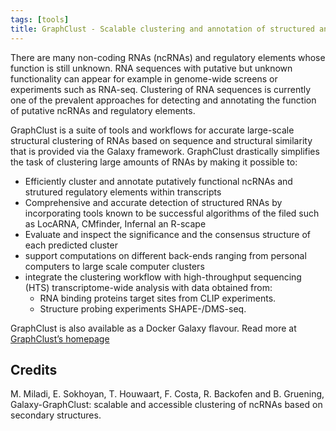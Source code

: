 ```yaml
---
tags: [tools]
title: GraphClust - Scalable clustering and annotation of structured and functional RNAs in an accessible and interactive fashion
---
```


There are many non-coding RNAs (ncRNAs) and regulatory elements whose function is still unknown.
RNA sequences with putative but unknown functionality can appear for example in genome-wide screens or
experiments such as RNA-seq. Clustering of RNA sequences is currently one of the
prevalent approaches for detecting and annotating the function of putative ncRNAs and regulatory elements.

GraphClust is a suite of tools and workflows for accurate large-scale structural
clustering of RNAs based on sequence and structural similarity that is provided via the Galaxy framework.
GraphClust drastically simplifies the task of clustering large amounts of RNAs by making it possible to:

  - Efficiently cluster and annotate putatively functional ncRNAs and strutured regulatory elements within transcripts
  - Comprehensive and accurate detection of structured RNAs by incorporating tools known to be successful algorithms  of the filed such as LocARNA, CMfinder, Infernal an R-scape
  - Evaluate and inspect the significance and the consensus structure of each predicted cluster
  - support computations on different back-ends ranging from personal computers to large scale computer clusters
  - integrate the clustering workflow with high-throughput sequencing (HTS) transcriptome-wide analysis with data obtained from:
    * RNA binding proteins target sites from CLIP experiments.
    * Structure probing experiments SHAPE-/DMS-seq.

GraphClust is also available as a Docker Galaxy flavour.
Read more at [GraphClust’s homepage](https://github.com/BackofenLab/docker-galaxy-graphclust)

## Credits

M. Miladi, E. Sokhoyan, T. Houwaart, F. Costa, R. Backofen and B. Gruening, Galaxy-GraphClust: scalable and accessible clustering of ncRNAs based on secondary structures.
